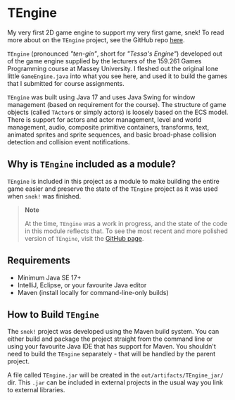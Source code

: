 # TEngine

My very first 2D game engine to support my very first game, snek! To read more about on the `TEngine` project, see the GitHub repo
[here](https://github.com/tessapower/tengine).

`TEngine` (pronounced _"ten-gin"_, short for _"Tessa's Engine"_) developed out of the game engine
supplied by the lecturers of the 159.261 Games Programming course at Massey University. I
fleshed out the original lone little `GameEngine.java` into what you see here, and used it to
build the games that I submitted for course assignments.

`TEngine` was built using Java 17 and uses Java Swing for window management (based on requirement
for the course). The structure of game objects (called `TActor`s or simply actors) is loosely 
based on the ECS model. There is support for actors and actor management, level and world
management, audio, composite primitive containers, transforms, text, animated sprites and sprite 
sequences, and basic broad-phase collision detection and collision event notifications.

## Why is `TEngine` included as a module?

`TEngine` is included in this project as a module to make building the entire game easier and
preserve the state of the `TEngine` project as it was used when `snek!` was finished.

> **Note**
>
> At the time, `TEngine` was a work in progress, and the state of the code in this module
> reflects that. To see the most recent and more polished version of `TEngine`, visit the
> [GitHub page](https://github.com/tessapower/tengine).

## Requirements

- Minimum Java SE 17+
- IntelliJ, Eclipse, or your favourite Java editor
- Maven (install locally for command-line-only builds)

## How to Build `TEngine`

The `snek!` project was developed using the Maven build system. You can either build and package 
the project straight from the command line or using your favourite Java IDE that has support for 
Maven. You shouldn't need to build the `TEngine` separately - that will be handled by the 
parent project.

A file called `TEngine.jar` will be created in the `out/artifacts/TEngine_jar/` dir. This `.jar` can
be included in external projects in the usual way you link to external libraries.
